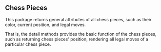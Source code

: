 ## Chess Pieces

  This package returns general attributes of all chess pieces, such as their color, current position, and legal moves. 
  
  That is, the detail methods provides the basic function of the chess pieces, such as returning chess pieces' position, rendering all 
legal moves of a particular chess piece.